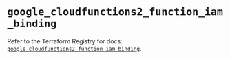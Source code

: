 # `google_cloudfunctions2_function_iam_binding`

Refer to the Terraform Registry for docs: [`google_cloudfunctions2_function_iam_binding`](https://registry.terraform.io/providers/hashicorp/google-beta/5.37.0/docs/resources/google_cloudfunctions2_function_iam_binding).
